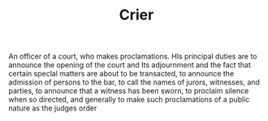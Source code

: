 ---
title: Crier
letter: C
permalink: "/definitions/bld-crier.html"
body: An officer of a court, who makes proclamations. Hls principal duties are to
  announce the opening of the court and Its adjournment and the fact that certain
  speclal matters are about to be transacted, to announce the admission of persons
  to the bar, to call the names of jurors, witnesses, and parties, to announce that
  a witness has been sworn, to proclaim silence when so directed, and generally to
  make such proclamations of a public nature as the judges order
published_at: '2018-07-07'
source: Black's Law Dictionary 2nd Ed (1910)
layout: post
---